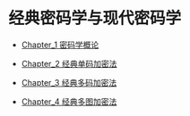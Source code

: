 # 经典密码学与现代密码学

 - [Chapter_1 密码学概论](2025-02-07-Classical-and-Contemporary-Cryptology-Chapter-1.md)

 - [Chapter_2 经典单码加密法](2025-02-08-Classical-and-Contemporary-Cryptology-Chapter-2.md)

 - [Chapter_3 经典多码加密法](2025-02-08-Classical-and-Contemporary-Cryptology-Chapter-3.md)

 - [Chapter_4 经典多图加密法](2025-03-09-Classical-and-Contemporary-Cryptology-Chapter-4.md)
